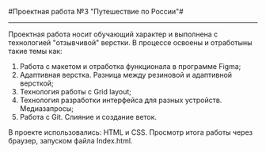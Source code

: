 #Проектная работа №3 "Путешествие по России"#
___________________________

Проектная работа носит обучающий характер и выполнена с технологией "отзывчивой" верстки. В процессе освоены и отработыны такие темы как:
1. Работа с макетом и отработка функционала в программе Figma;
2. Адаптивная верстка. Разница между резиновой и адаптивной версткой;
3. Технология работы с Grid layout;
4. Технология разработки интерфейса для разных устройств. Медиазапросы;
5. Работа с Git. Слияние и создание веток.

В проекте использовались: HTML и CSS. Просмотр итога работы через браузер, запуском файла Index.html.

